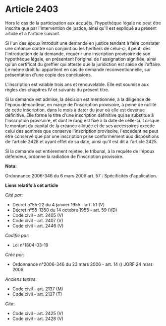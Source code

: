 # Article 2403

Hors le cas de la participation aux acquêts, l'hypothèque légale ne peut être inscrite que par l'intervention de justice,
ainsi qu'il est expliqué au présent article et à l'article suivant. 

Si l'un des époux introduit une demande en justice tendant à faire constater une créance contre son conjoint ou les héritiers
de celui-ci, il peut, dès l'introduction de la demande, requérir une inscription provisoire de son hypothèque légale, en
présentant l'original de l'assignation signifiée, ainsi qu'un certificat du greffier qui atteste que la juridiction est
saisie de l'affaire. Le même droit lui appartient en cas de demande reconventionnelle, sur présentation d'une copie des
conclusions.

L'inscription est valable trois ans et renouvelable. Elle est soumise aux règles des chapitres IV et suivants du présent
titre. 

Si la demande est admise, la décision est mentionnée, à la diligence de l'époux demandeur, en marge de l'inscription
provisoire, à peine de nullité de cette inscription, dans le mois à dater du jour où elle est devenue définitive. Elle forme
le titre d'une inscription définitive qui se substitue à l'inscription provisoire, et dont le rang est fixé à la date de
celle-ci. Lorsque le montant du capital de la créance allouée et de ses accessoires excède celui des sommes que conserve
l'inscription provisoire, l'excédent ne peut être conservé que par une inscription prise conformément aux dispositions de
l'article 2428 et ayant effet de sa date, ainsi qu'il est dit à l'article 2425. 

Si la demande est entièrement rejetée, le tribunal, à la requête de l'époux défendeur, ordonne la radiation de l'inscription
provisoire.

**Nota:**

Ordonnance 2006-346 du 6 mars 2006 art. 57 : Spécificités d'application.

**Liens relatifs à cet article**

_Cité par_:

  - Décret n°55-22 du 4 janvier 1955 - art. 51 (V)
  - Décret n°55-1350 du 14 octobre 1955 - art. 59 (VD)
  - Code civil - art. 2405 (V)
  - Code civil - art. 2407 (V)
  - Code civil - art. 2446 (V)

_Codifié par_:

  - Loi n°1804-03-19

_Créé par_:

  - Ordonnance n°2006-346 du 23 mars 2006 - art. 14 () JORF 24 mars 2006

_Anciens textes_:

  - Code civil - art. 2137 (M)
  - Code civil - art. 2137 (T)

_Cite_:

  - Code civil - art. 2425 (V)
  - Code civil - art. 2428 (V)
